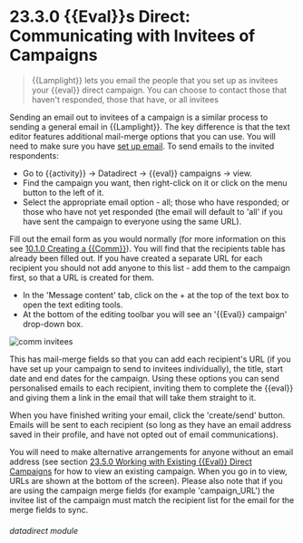 # 23.3.0 {{Eval}}s Direct: Communicating with Invitees of Campaigns

> {{Lamplight}} lets you email the people that you set up as invitees your {{eval}} direct campaign. You can choose to contact those that haven't responded, those that have, or all invitees



Sending an email out to invitees of a campaign is a similar process to sending a general email in {{Lamplight}}. The key difference is that the text editor features additional mail-merge options that you can use.  You will need to make sure you have [set up email](/help/index/p/16.11). To send emails to the invited respondents:

- Go to {{activity}} -> Datadirect -> {{eval}} campaigns -> view.
- Find the campaign you want, then right-click on it or click on the menu button to the left of it. 
- Select the appropriate email option - all; those who have responded; or those who have not yet responded (the email will default to 'all' if you have sent the campaign to everyone using the same URL). 

Fill out the email form as you would normally (for more information on this see [10.1.0 Creating a {{Comm}}](/help/index/p/10.1.0)). You will find that the recipients table has already been filled out.  If you have created a separate URL for each recipient you should not add anyone to this list - add them to the campaign first, so that a URL is created for them.

- In the 'Message content' tab, click on the + at the top of the text box to open the text editing tools. 
- At the bottom of the editing toolbar you will see an '{{Eval}} campaign' drop-down box.

![comm invitees](23.3.0a.png)

This has mail-merge fields so that you can add each recipient's URL (if you have set up your campaign to send to invitees individually), the title, start date and end dates for the campaign. Using these options you can send personalised emails to each recipient, inviting them to complete the {{eval}} and giving them a link in the email that will take them straight to it.

When you have finished writing your email, click the 'create/send' button.  Emails will be sent to each recipient (so long as they have an email address saved in their profile, and have not opted out of email communications). 

You will need to make alternative arrangements for anyone without an email address (see section [23.5.0  Working with Existing {{Eval}} Direct Campaigns](/help/index/p/23.5.0) for how to view an existing campaign. When you go in to view, URLs are shown at the bottom of the screen).  Please also note that if you are using the campaign merge fields (for example 'campaign_URL') the invitee list of the campaign must match the recipient list for the email for the merge fields to sync. 


###### datadirect module

